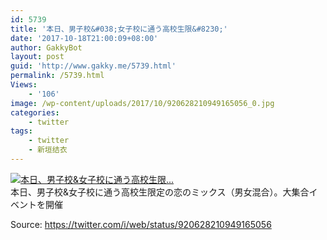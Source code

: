 ```yaml
---
id: 5739
title: '本日、男子校&#038;女子校に通う高校生限&#8230;'
date: '2017-10-18T21:00:09+08:00'
author: GakkyBot
layout: post
guid: 'http://www.gakky.me/5739.html'
permalink: /5739.html
Views:
    - '106'
image: /wp-content/uploads/2017/10/920628210949165056_0.jpg
categories:
    - twitter
tags:
    - twitter
    - 新垣结衣
---
```


[![本日、男子校&女子校に通う高校生限...](http://www.yui-aragaki.org/wp-content/uploads/2017/10/920628210949165056_0.jpg)](http://www.yui-aragaki.org/wp-content/uploads/2017/10/920628210949165056_0.jpg)  
本日、男子校&amp;女子校に通う高校生限定の恋のミックス（男女混合）。大集合イベントを開催

Source: <https://twitter.com/i/web/status/920628210949165056>